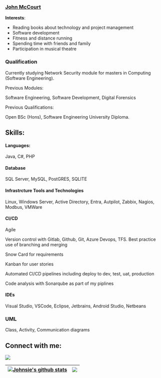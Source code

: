 ### [John McCourt](https://johnmccourt.com)



**Interests**:
- Reading books about technology and project management 
- Software development
- Fitness and distance running
- Spending time with friends and family
- Participation in musical theatre

### Qualification
Currently studying Network Security module for masters in Computing (Software Engineering).

Previous Modules:

Software Engineering, Software Development, Digital Forensics

Previous Qualifications:

Open BSc (Hons), Software Engineering University Diploma.
  
## Skills:

#### Languages:
Java, C#, PHP

#### Database
SQL Server, MySQL, PostGRES, SQLITE

#### Infrastrcture Tools and Technologies

Linux, Windows Server, Active Directory, Entra, Autpilot, Zabbix, Nagios, Modbus, VMWare


#### CI/CD

Agile

Version control with Gitlab, Github, Git, Azure Devops, TFS. Best practice use of branching and merging

Snow Card for requirements

Kanban for user stories

Automated CI/CD pipelines including deploy to dev, test, uat, production

Code analysis with Sonarqube as part of my piplines


#### IDEs
Visual Studio, VSCode, Eclipse, Jetbrains, Android Studio, Netbeans


### UML
Class, Activity, Communication diagrams



## Connect with me:

<p align = "center">

 [<img src="https://img.shields.io/badge/linkedin-%2312100E.svg?&style=for-the-badge&logo=linkedin&logoColor=white&color=black" />](https://www.linkedin.com/in/jpmccourt/)



| <a href="https://github.com/johnsie/github-readme-stats"><img align="center" src="https://github-readme-stats.vercel.app/api?username=johnsie&show_icons=true&include_all_commits=true&theme=buefy&hide_border=true" alt="Johnsie's github stats" /></a> | <a href="https://github.com/johnsie/github-readme-stats"><img align="center" src="https://github-readme-stats.vercel.app/api/top-langs/?username=johnsie&layout=compact&theme=buefy&hide_border=true" /></a> |
| ------------- | ------------- |


<!--
**themlphdstudent/themlphdstudent** is a ✨ _special_ ✨ repository because its `README.md` (this file) appears on your GitHub profile.

Here are some ideas to get you started:

- 🔭 I’m currently working on ...
- 🌱 I’m currently learning ...
- 👯 I’m looking to collaborate on ...
- 🤔 I’m looking for help with ...
- 💬 Ask me about ...
- 📫 How to reach me: ...
- 😄 Pronouns: ...
- ⚡ Fun fact: ...
-->
